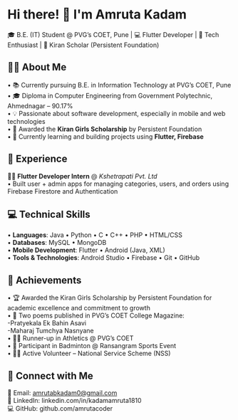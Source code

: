# Hi there! 👋 I'm Amruta Kadam

🎓 B.E. (IT) Student @ PVG’s COET, Pune | 💻 Flutter Developer | 🌱 Tech Enthusiast | 🎯 Kiran Scholar (Persistent Foundation)

## 👩‍💻 About Me

• 📚 Currently pursuing B.E. in Information Technology at PVG’s COET, Pune  
• 🎓 Diploma in Computer Engineering from Government Polytechnic, Ahmednagar – 90.17%  
• 💡 Passionate about software development, especially in mobile and web technologies  
• 🌟 Awarded the **Kiran Girls Scholarship** by Persistent Foundation  
• 🚀 Currently learning and building projects using **Flutter, Firebase**

## 💼 Experience

👩‍💻 **Flutter Developer Intern** @ *Kshetrapati Pvt. Ltd*  
• Built user + admin apps for managing categories, users, and orders using Firebase Firestore and Authentication

## 💻 Technical Skills

• **Languages**: Java • Python • C • C++ • PHP • HTML/CSS  
• **Databases**: MySQL • MongoDB  
• **Mobile Development**: Flutter • Android (Java, XML)  
• **Tools & Technologies**: Android Studio • Firebase • Git • GitHub

## 🏅 Achievements
• 🏆 Awarded the Kiran Girls Scholarship by Persistent Foundation for academic excellence and commitment to growth  
• 📖 Two poems published in PVG’s COET College Magazine:  
    -Pratyekala Ek Bahin Asavi  
    -Maharaj Tumchya Nasnyane  
• 🏃‍♀️ Runner-up in Athletics @ PVG’s COET  
• 🏸 Participant in Badminton @ Ransangram Sports Event  
• 🙋‍♀️ Active Volunteer – National Service Scheme (NSS)  

## 🔗 Connect with Me

📧 Email: amrutabkadam0@gmail.com  
💼 LinkedIn: linkedin.com/in/kadamamruta1810  
💻 GitHub: github.com/amrutacoder  
<!--

**amrutacoder/amrutacoder** is a ✨ _special_ ✨ repository because its `README.md` (this file) appears on your GitHub profile.

Here are some ideas to get you started:

- 🔭 I’m currently working on ...
- 🌱 I’m currently learning ...
- 👯 I’m looking to collaborate on ...
- 🤔 I’m looking for help with ...
- 💬 Ask me about ...
- 📫 How to reach me: ...
- 😄 Pronouns: ...
- ⚡ Fun fact: .++++++++++++..
-->
